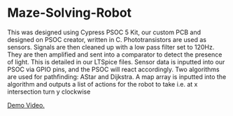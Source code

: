 # Maze-Solving-Robot

This was designed using Cypress PSOC 5 Kit, our custom PCB and designed on PSOC creator, written in C. 
Phototransistors are used as sensors. Signals are then cleaned up with a low pass filter set to 120Hz. They are then amplified and sent into a comparator to detect the presence of light. This is detailed in our LTSpice files.
Sensor data is inputted into our PSOC via GPIO pins, and the PSOC will react accordingly.
Two algorithms are used for pathfinding: AStar and Dijkstra. A map array is inputted into the algorithm and outputs a list of actions for the robot to take i.e. at x intersection turn y clockwise

[Demo Video.](https://drive.google.com/file/d/117MfSOEKXF8rv83AYyc8brWDtbxbpZWl/view?usp=sharing)
